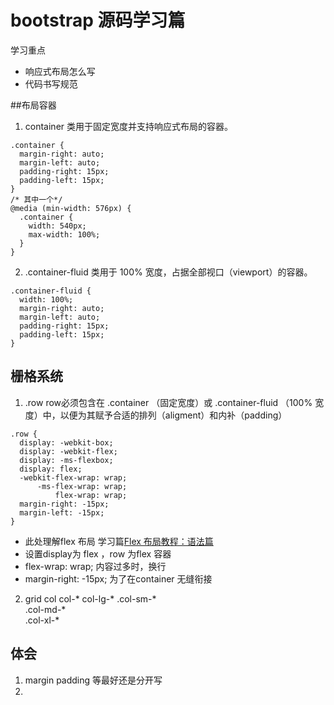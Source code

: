 # bootstrap   源码学习篇
学习重点
+ 响应式布局怎么写
+ 代码书写规范
 
##布局容器
1. container 类用于固定宽度并支持响应式布局的容器。
```
.container {
  margin-right: auto;
  margin-left: auto;
  padding-right: 15px;
  padding-left: 15px;
}
/* 其中一个*/
@media (min-width: 576px) {
  .container {
    width: 540px;
    max-width: 100%;
  }
}
```
2. .container-fluid 类用于 100% 宽度，占据全部视口（viewport）的容器。
```
.container-fluid {
  width: 100%;
  margin-right: auto;
  margin-left: auto;
  padding-right: 15px;
  padding-left: 15px;
}
```
## 栅格系统
1. .row row必须包含在 .container （固定宽度）或 .container-fluid （100% 宽度）中，以便为其赋予合适的排列（aligment）和内补（padding）
```
.row {
  display: -webkit-box;
  display: -webkit-flex;
  display: -ms-flexbox;
  display: flex;
  -webkit-flex-wrap: wrap;
      -ms-flex-wrap: wrap;
          flex-wrap: wrap;
  margin-right: -15px;
  margin-left: -15px;
}
```
+ 此处理解flex 布局 学习篇[Flex 布局教程：语法篇](http://www.ruanyifeng.com/blog/2015/07/flex-grammar.html)
+ 设置display为 flex ，row 为flex 容器
+ flex-wrap: wrap; 内容过多时，换行
+ margin-right: -15px; 为了在container 无缝衔接

2. grid
col
col-\*
col-lg-\*
.col-sm-\*   
.col-md-\*    
.col-xl-\*

## 体会
1. margin padding 等最好还是分开写
2. 